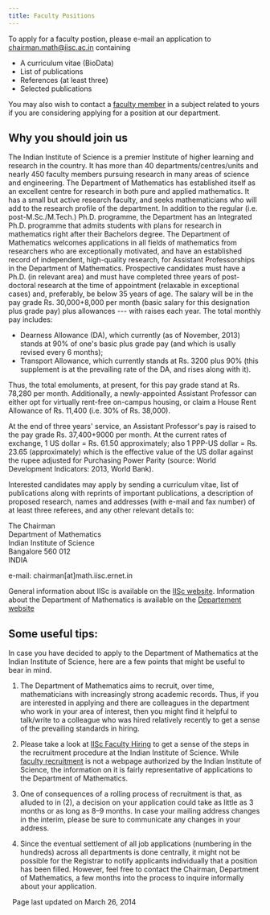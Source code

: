 ```yaml
---
title: Faculty Positions
---
```

To apply for a faculty postion, please e-mail an application to [chairman.math@iisc.ac.in](mailto:chairman.math@iisc.ac.in) containing

* A curriculum vitae (BioData)
* List of publications
* References (at least three)
* Selected publications

You may also wish to contact a [faculty member](faculty.html) in a subject related to yours if you are considering applying for a position at our department.

## Why you should join us

The Indian Institute of Science is a premier Institute of higher learning and
research in the country. It has more than 40 departments/centres/units and
nearly 450 faculty members pursuing research in many areas of science and
engineering.
The Department of Mathematics has established itself as an excellent centre for
research in both pure and applied mathematics. It has a small but active
research faculty, and seeks mathematicians who will add to the research profile
of the department. In addition to the regular (i.e. post-M.Sc./M.Tech.) Ph.D.
programme, the Department has an Integrated Ph.D. programme that admits
students with plans for research in mathematics right after their Bachelors
degree.
The Department of Mathematics welcomes applications in all fields of
mathematics from researchers who are exceptionally motivated, and have an
established record of independent, high-quality research, for Assistant
Professorships in the Department of Mathematics.
Prospective candidates must have a Ph.D. (in relevant area) and must have
completed three years of post-doctoral research at the time of appointment
(relaxable in exceptional cases) and, preferably, be below 35 years of age.
The salary will be in the pay grade Rs. 30,000+8,000 per month (basic salary
for this designation plus grade pay) plus allowances --- with raises each year.
The total monthly pay includes:

* Dearness Allowance (DA), which currently (as of November, 2013) stands at 90%
  of one's basic plus grade pay (and which is usally revised every 6 months);
* Transport Allowance, which currently stands at Rs. 3200 plus 90% (this
  supplement is at the prevailing rate of the DA, and rises along with it).

Thus, the total emoluments, at present, for this pay grade stand at Rs. 78,280
per month. Additionally, a newly-appointed Assistant Professor can either opt
for virtually rent-free on-campus housing, or claim a House Rent Allowance of
Rs. 11,400 (i.e. 30% of Rs. 38,000).

At the end of three years' service, an Assistant Professor's pay is raised to
the pay grade Rs. 37,400+9000 per month. At the current rates of exchange, 1 US
dollar = Rs. 61.50 approximately; also 1 PPP-US dollar = Rs. 23.65
(approximately) which is the effective value of the US dollar against the rupee
adjusted for Purchasing Power Parity (source: World Development Indicators:
2013, World Bank).

Interested candidates may apply by sending a curriculum vitae, list of
publications along with reprints of important publications, a description of
proposed research, names and addresses (with e-mail and fax number) of at least
three referees, and any other relevant details to:

  The Chairman  
  Department of Mathematics  
  Indian Institute of Science  
  Bangalore  560 012  
  INDIA  

  e-mail: chairman[at]math.iisc.ernet.in

General information about IISc is available on the [IISc website](http://www.iisc.ac.in).
Information about the Department of Mathematics is available on the [Departement website](http://math.iisc.ac.in)


## Some useful tips:

In case you have decided to apply to the Department of Mathematics at the
Indian Institute of Science, here are a few points that might be useful to bear
in mind.

1. The Department of Mathematics aims to recruit, over time, mathematicians
   with increasingly strong academic records. Thus, if you are interested in
   applying and there are colleagues in the department who work in your area
   of interest, then you might find it helpful to talk/write to a colleague
   who was hired relatively recently to get a sense of the prevailing
   standards in hiring.

2. Please take a look at [IISc Faculty Hiring](http://iisc.ac.in/opportunities/#ffs-tabbed-14) to get a sense of the steps in the
   recruitment procedure at the Indian Institute of Science. While
   [faculty recruitment](https://sites.google.com/site/newfacultyiisc/recruitment) is not a webpage
   authorized by the Indian Institute of Science, the information on it is
   fairly representative of applications to the Department of Mathematics.

3. One of consequences of a rolling process of recruitment is that, as
   alluded to in (2), a decision on your application could take as little as
   3 months or as long as 8–9 months. In case your mailing address changes in
   the interim, please be sure to communicate any changes in your address.

4. Since the eventual settlement of all job applications (numbering in the
   hundreds) across all departments is done centrally, it might not be
   possible for the Registrar to notify applicants individually that a
   position has been filled. However, feel free to contact the Chairman,
   Department of Mathematics, a few months into the process to inquire
   informally about your application.

 
                      Page last updated on March 26, 2014
